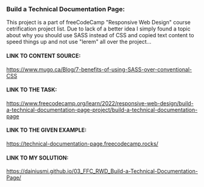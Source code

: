 ### Build a Technical Documentation Page:
This project is a part of freeCodeCamp "Responsive Web Design" course cetrification project list. Due to lack of a better idea I simply found a topic about why you should use SASS instead of CSS and copied text content to speed things up and not use "lerem" all over the project...

#### LINK TO CONTENT SOURCE:
https://www.mugo.ca/Blog/7-benefits-of-using-SASS-over-conventional-CSS

#### LINK TO THE TASK:
https://www.freecodecamp.org/learn/2022/responsive-web-design/build-a-technical-documentation-page-project/build-a-technical-documentation-page

#### LINK TO THE GIVEN EXAMPLE:
https://technical-documentation-page.freecodecamp.rocks/

#### LINK TO MY SOLUTION:
https://dainiusmi.github.io/03_FFC_RWD_Build-a-Technical-Documentation-Page/


